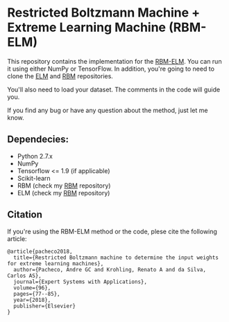 # Restricted Boltzmann Machine + Extreme Learning Machine (RBM-ELM)

This repository contains the implementation for the [RBM-ELM](http://www.sciencedirect.com/science/article/pii/S0957417417308102). You can run it using either NumPy or TensorFlow.
In addition, you're going to need to clone the [ELM](https://github.com/paaatcha/ELM) and [RBM](https://github.com/paaatcha/RBM) repositories.

You'll also need to load your dataset. The comments in the code will guide you.

If you find any bug or have any question about the method, just let me know.


## Dependecies:
* Python 2.7.x
* NumPy
* Tensorflow <= 1.9 (if applicable)
* Scikit-learn
* RBM (check my [RBM](https://github.com/paaatcha/RBM) repository)
* ELM (check my [RBM](https://github.com/paaatcha/ELM) repository)

## Citation
If you're using the RBM-ELM method or the code, plese cite the following article:

```
@article{pacheco2018,
  title={Restricted Boltzmann machine to determine the input weights for extreme learning machines},
  author={Pacheco, Andre GC and Krohling, Renato A and da Silva, Carlos AS},
  journal={Expert Systems with Applications},
  volume={96},
  pages={77--85},
  year={2018},
  publisher={Elsevier}
}
```
